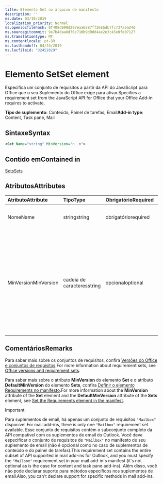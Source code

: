 ```yaml
---
title: Elemento Set no arquivo de manifesto
description: ''
ms.date: 03/19/2019
localization_priority: Normal
ms.openlocfilehash: 0f408d698d297eaa6287ff268bdb7fc737a5a24d
ms.sourcegitcommit: 9e7b4daa8d76c710b9d9dd4ae2e3c45e8fe07127
ms.translationtype: MT
ms.contentlocale: pt-BR
ms.lasthandoff: 04/24/2019
ms.locfileid: "32452029"
---
```

# <a name="set-element"></a><span data-ttu-id="1d292-102">Elemento Set</span><span class="sxs-lookup"><span data-stu-id="1d292-102">Set element</span></span>

<span data-ttu-id="1d292-103">Especifica um conjunto de requisitos a partir da API do JavaScript para Office que o seu Suplemento do Office exige para ativar.</span><span class="sxs-lookup"><span data-stu-id="1d292-103">Specifies a requirement set from the JavaScript API for Office that your Office Add-in requires to activate.</span></span>

<span data-ttu-id="1d292-104">**Tipo de suplemento:** Conteúdo, Painel de tarefas, Email</span><span class="sxs-lookup"><span data-stu-id="1d292-104">**Add-in type:** Content, Task pane, Mail</span></span>

## <a name="syntax"></a><span data-ttu-id="1d292-105">Sintaxe</span><span class="sxs-lookup"><span data-stu-id="1d292-105">Syntax</span></span>

```XML
<Set Name="string" MinVersion="n .n">
```

## <a name="contained-in"></a><span data-ttu-id="1d292-106">Contido em</span><span class="sxs-lookup"><span data-stu-id="1d292-106">Contained in</span></span>

[<span data-ttu-id="1d292-107">Sets</span><span class="sxs-lookup"><span data-stu-id="1d292-107">Sets</span></span>](sets.md)

## <a name="attributes"></a><span data-ttu-id="1d292-108">Atributos</span><span class="sxs-lookup"><span data-stu-id="1d292-108">Attributes</span></span>

|<span data-ttu-id="1d292-109">**Atributo**</span><span class="sxs-lookup"><span data-stu-id="1d292-109">**Attribute**</span></span>|<span data-ttu-id="1d292-110">**Tipo**</span><span class="sxs-lookup"><span data-stu-id="1d292-110">**Type**</span></span>|<span data-ttu-id="1d292-111">**Obrigatório**</span><span class="sxs-lookup"><span data-stu-id="1d292-111">**Required**</span></span>|<span data-ttu-id="1d292-112">**Descrição**</span><span class="sxs-lookup"><span data-stu-id="1d292-112">**Description**</span></span>|
|:-----|:-----|:-----|:-----|
|<span data-ttu-id="1d292-113">Nome</span><span class="sxs-lookup"><span data-stu-id="1d292-113">Name</span></span>|<span data-ttu-id="1d292-114">string</span><span class="sxs-lookup"><span data-stu-id="1d292-114">string</span></span>|<span data-ttu-id="1d292-115">obrigatório</span><span class="sxs-lookup"><span data-stu-id="1d292-115">required</span></span>|<span data-ttu-id="1d292-116">O nome de um [conjunto de requisitos](/office/dev/add-ins/develop/office-versions-and-requirement-sets).</span><span class="sxs-lookup"><span data-stu-id="1d292-116">The name of a [requirement set](/office/dev/add-ins/develop/office-versions-and-requirement-sets).</span></span>|
|<span data-ttu-id="1d292-117">MinVersion</span><span class="sxs-lookup"><span data-stu-id="1d292-117">MinVersion</span></span>|<span data-ttu-id="1d292-118">cadeia de caracteres</span><span class="sxs-lookup"><span data-stu-id="1d292-118">string</span></span>|<span data-ttu-id="1d292-119">opcional</span><span class="sxs-lookup"><span data-stu-id="1d292-119">optional</span></span>|<span data-ttu-id="1d292-p101">Especifica a versão mínima do conjunto de APIs exigido pelo seu suplemento. Substitui o valor de **DefaultMinVersion**, se ele estiver especificado no elemento [Sets](sets.md) pai.</span><span class="sxs-lookup"><span data-stu-id="1d292-p101">Specifies the minimum version of the API set required by your add-in. Overrides the value of  **DefaultMinVersion**, if it is specified in the parent [Sets](sets.md) element.</span></span>|

## <a name="remarks"></a><span data-ttu-id="1d292-122">Comentários</span><span class="sxs-lookup"><span data-stu-id="1d292-122">Remarks</span></span>

<span data-ttu-id="1d292-123">Para saber mais sobre os conjuntos de requisitos, confira [Versões do Office e conjuntos de requisitos](/office/dev/add-ins/develop/office-versions-and-requirement-sets).</span><span class="sxs-lookup"><span data-stu-id="1d292-123">For more information about requirement sets, see [Office versions and requirement sets](/office/dev/add-ins/develop/office-versions-and-requirement-sets).</span></span>

<span data-ttu-id="1d292-124">Para saber mais sobre o atributo **MinVersion** do elemento **Set** e o atributo **DefaultMinVersion** do elemento **Sets**, confira [Definir o elemento Requirements no manifesto](/office/dev/add-ins/develop/specify-office-hosts-and-api-requirements#set-the-requirements-element-in-the-manifest).</span><span class="sxs-lookup"><span data-stu-id="1d292-124">For more information about the  **MinVersion** attribute of the **Set** element and the **DefaultMinVersion** attribute of the **Sets** element, see [Set the Requirements element in the manifest](/office/dev/add-ins/develop/specify-office-hosts-and-api-requirements#set-the-requirements-element-in-the-manifest).</span></span>

> [!IMPORTANT] 
> <span data-ttu-id="1d292-125">Para suplementos de email, há apenas um conjunto de requisitos `"Mailbox"` disponível.</span><span class="sxs-lookup"><span data-stu-id="1d292-125">For mail add-ins, there is only one  `"Mailbox"` requirement set available.</span></span> <span data-ttu-id="1d292-126">Esse conjunto de requisitos contém o subconjunto completo da API compatível com os suplementos de email do Outlook. Você deve especificar o conjunto de requisitos de `"Mailbox"` no manifesto de seu suplemento de email (não é opcional como no caso de suplementos de conteúdo e do painel de tarefas).</span><span class="sxs-lookup"><span data-stu-id="1d292-126">This requirement set contains the entire subset of API supported in mail add-ins for Outlook, and you must specify the `"Mailbox"` requirement set in your mail add-in's manifest (it's not optional as is the case for content and task pane add-ins).</span></span> <span data-ttu-id="1d292-127">Além disso, você não pode declarar suporte para métodos específicos nos suplementos de email.</span><span class="sxs-lookup"><span data-stu-id="1d292-127">Also, you can't declare support for specific methods in mail add-ins.</span></span>
